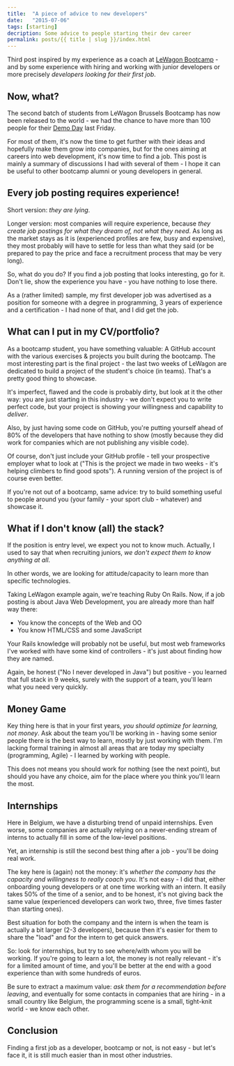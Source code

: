 ```yaml
---
title:  "A piece of advice to new developers"
date:   "2015-07-06"
tags: [starting]
decription: Some advice to people starting their dev career
permalink: posts/{{ title | slug }}/index.html
---
```


Third post inspired by my experience as a coach at [LeWagon Bootcamp](http://lewagon.org/program) - and by some experience with hiring and working with junior developers or more precisely *developers looking for their first job*.

## Now, what?

The second batch of students from LeWagon Brussels Bootcamp has now been released to the world - we had the chance to have more than 100 people for their [Demo Day](http://www.meetup.com/Le-Wagon-Brussels-Coding-Station/events/223403251/) last Friday.

For most of them, it's now the time to get further with their ideas and hopefully make them grow into companies, but for the ones aiming at careers into web development, it's now time to find a job. This post is mainly a summary of discussions I had with several of them - I hope it can be useful to other bootcamp alumni or young developers in general.

## Every job posting requires experience! 

Short version: *they are lying*.

Longer version: most companies will require experience, because *they create job postings for what they dream of, not what they need*. As long as the market stays as it is (experienced profiles are few, busy and expensive), they most probably will have to settle for less than what they said (or be prepared to pay the price and face a recruitment process that may be very long).

So, what do you do? If you find a job posting that looks interesting, go for it. Don't lie, show the experience you have - you have nothing to lose there.

As a (rather limited) sample, my first developer job was advertised as a position for someone with a degree in programming, 3 years of experience and a certification - I had none of that, and I did get the job.

## What can I put in my CV/portfolio?

As a bootcamp student, you have something valuable: A GitHub account with the various exercises & projects you built during the bootcamp. The most interesting part is the final project - the last two weeks of LeWagon are dedicated to build a project of the student's choice (in teams). That's a pretty good thing to showcase.

It's imperfect, flawed and the code is probably dirty, but look at it the other way: you are just starting in this industry - we don't expect you to write perfect code, but your project is showing your willingness and capability to *deliver*.

Also, by just having some code on GitHub, you're putting yourself ahead of 80% of the developers that have nothing to show (mostly because they did work for companies which are not publishing any visible code).

Of course, don't just include your GitHub profile - tell your prospective employer what to look at ("This is the project we made in two weeks - it's helping climbers to find good spots"). A running version of the project is of course even better.

If you're not out of a bootcamp, same advice: try to build something useful to people around you (your family - your sport club - whatever) and showcase it.

## What if I don't know (all) the stack?

If the position is entry level, we expect you not to know much. Actually, I used to say that when recruiting juniors, *we don't expect them to know anything at all*.

In other words, we are looking for attitude/capacity to learn more than specific technologies.

Taking LeWagon example again, we're teaching Ruby On Rails. Now, if a job posting is about Java Web Development, you are already more than half way there:

* You know the concepts of the Web and OO
* You know HTML/CSS and some JavaScript

Your Rails knowledge will probably not be useful, but most web frameworks I've worked with have some kind of controllers - it's just about finding how they are named.

Again, be honest ("No I never developed in Java") but positive - you learned that full stack in 9 weeks, surely with the support of a team, you'll learn what you need very quickly.

## Money Game

Key thing here is that in your first years, *you should optimize for learning, not money*. Ask about the team you'll be working in - having some senior people there is the best way to learn, mostly by just working with them. I'm lacking formal training in almost all areas that are today my specialty (programming, Agile) - I learned by working with people.

This does not means you should work for nothing (see the next point), but should you have any choice, aim for the place where you think you'll learn the most.

## Internships

Here in Belgium, we have a disturbing trend of unpaid internships. Even worse, some companies are actually relying on a never-ending stream of interns to actually fill in some of the low-level positions.

Yet, an internship is still the second best thing after a job - you'll be doing real work.

The key here is (again) not the money: it's *whether the company has the capacity and willingness to really coach you*. It's not easy - I did that, either onboarding young developers or at one time working with an intern. It easily takes 50% of the time of a senior, and to be honest, it's not giving back the same value (experienced developers can work two, three, five times faster than starting ones).

Best situation for both the company and the intern is when the team is actually a bit larger (2-3 developers), because then it's easier for them to share the "load" and for the intern to get quick answers.

So: look for internships, but try to see where/with whom you will be working. If you're going to learn a lot, the money is not really relevant - it's for a limited amount of time, and you'll be better at the end with a good experience than with some hundreds of euros.

Be sure to extract a maximum value: *ask them for a recommendation before leaving*, and eventually for some contacts in companies that are hiring - in a small country like Belgium, the programming scene is a small, tight-knit world - we know each other.

## Conclusion

Finding a first job as a developer, bootcamp or not, is not easy - but let's face it, it is still much easier than in most other industries.